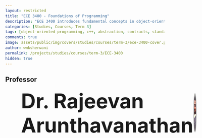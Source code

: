 ```yaml
---
layout: restricted
title: "ECE 3400 - Foundations of Programming"
description: "ECE 3400 introduces fundamental concepts in object-oriented programming and develops vocational programming skills in C++. Topics include abstraction, types, contracts, object-oriented design, C++ language features including key elements of the standard library, and practical programming and debugging skills."
categories: [Studies, Courses, Term 3]
tags: [object-oriented programming, c++, abstraction, contracts, standard library, programming skills, debugging]
comments: true
image: assets/public/img/covers/studies/courses/term-3/ece-3400-cover.png
author: wmksherwani
permalink: /projects/studies/courses/term-3/ECE-3400
hidden: true
---
```


## Professor

<html lang="en">
<head>
    <meta charset="UTF-8">
    <meta name="viewport" content="width=device-width, initial-scale=1.0">
</head>
<div id="name-wrapper" style="margin: 0;">
    <div style="display: flex; justify-content: space-between; align-items: center; padding: 0 50px;">
        <div style="font-size: 4rem; font-weight: bold;">Dr. Rajeevan Arunthavanathan</div>
        <div>
            <img src="assets/public/img/people/Rajeevan Arunthavanathan.png" alt="Rajeevan Arunthavanathan" 
                 style="width: 120px; height: 120px; object-fit: cover; border-radius: 50%; border: 3px solid #ccc;">
        </div>
    </div>
</div>
</html>

<!-- <html lang="en">
<head>
    <meta charset="UTF-8">
    <meta name="viewport" content="width=device-width, initial-scale=1.0">
    <title>Star Rating</title>
    <link href="https://cdnjs.cloudflare.com/ajax/libs/font-awesome/6.0.0-beta3/css/all.min.css" rel="stylesheet">
</head>
<div id="star-wrapper" style="margin: 0; display: flex; justify-content: center; align-items: center;">
    <div style="display: flex; justify-content: center; align-items: center; font-size: 50px;">
        <i class="fas fa-star" style="color: gold;"></i>
        <i class="fas fa-star" style="color: gold;"></i>
        <i class="fas fa-star" style="color: gold;"></i>
        <i class="fas fa-star" style="color: gold;"></i>
        <i class="fas fa-star" style="color: gold;"></i>
    </div>
</div>
</html> -->
